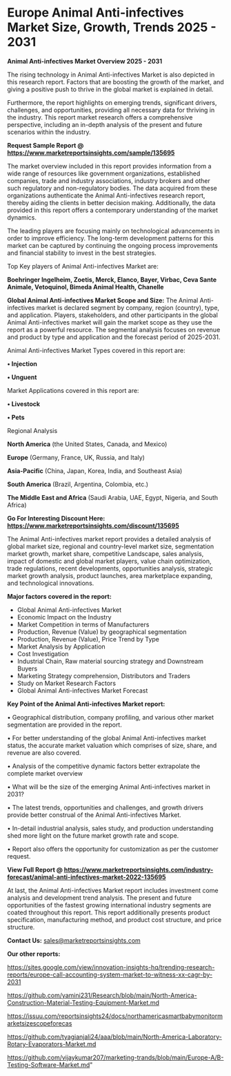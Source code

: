  # Europe Animal Anti-infectives Market Size, Growth, Trends 2025 - 2031

<Strong> Animal Anti-infectives Market Overview 2025 - 2031</strong>

The rising technology in Animal Anti-infectives Market is also depicted in this research report. Factors that are boosting the growth of the market, and giving a positive push to thrive in the global market is explained in detail.

Furthermore, the report highlights on emerging trends, significant drivers, challenges, and opportunities, providing all necessary data for thriving in the industry. This report market research offers a comprehensive perspective, including an in-depth analysis of the present and future scenarios within the industry.

<strong>Request Sample Report @ <a href=https://www.marketreportsinsights.com/sample/135695>https://www.marketreportsinsights.com/sample/135695</a></strong>

The market overview included in this report provides information from a wide range of resources like government organizations, established companies, trade and industry associations, industry brokers and other such regulatory and non-regulatory bodies. The data acquired from these organizations authenticate the Animal Anti-infectives research report, thereby aiding the clients in better decision making. Additionally, the data provided in this report offers a contemporary understanding of the market dynamics.

The leading players are focusing mainly on technological advancements in order to improve efficiency. The long-term development patterns for this market can be captured by continuing the ongoing process improvements and financial stability to invest in the best strategies.

Top Key players of Animal Anti-infectives Market are:

<strong>Boehringer Ingelheim, Zoetis, Merck, Elanco, Bayer, Virbac, Ceva Sante Animale, Vetoquinol, Bimeda Animal Health, Chanelle</strong>

<strong><b>Global Animal Anti-infectives Market Scope and Size:</b></strong>
The Animal Anti-infectives market is declared segment by company, region (country), type, and application. Players, stakeholders, and other participants in the global Animal Anti-infectives market will gain the market scope as they use the report as a powerful resource. The segmental analysis focuses on revenue and product by type and application and the forecast period of 2025-2031.

Animal Anti-infectives Market Types covered in this report are:

<strong>• Injection

• Unguent</strong>

Market Applications covered in this report are:

<strong>• Livestock

• Pets</strong> 

Regional Analysis

<strong>North America</strong> (the United States, Canada, and Mexico)

<strong>Europe</strong> (Germany, France, UK, Russia, and Italy)

<strong>Asia-Pacific</strong> (China, Japan, Korea, India, and Southeast Asia)

<strong>South America</strong> (Brazil, Argentina, Colombia, etc.)

<strong>The Middle East and Africa</strong> (Saudi Arabia, UAE, Egypt, Nigeria, and South Africa)

<strong>Go For Interesting Discount Here: <a href=https://www.marketreportsinsights.com/discount/135695>https://www.marketreportsinsights.com/discount/135695</a></strong>

The Animal Anti-infectives market report provides a detailed analysis of global market size, regional and country-level market size, segmentation market growth, market share, competitive Landscape, sales analysis, impact of domestic and global market players, value chain optimization, trade regulations, recent developments, opportunities analysis, strategic market growth analysis, product launches, area marketplace expanding, and technological innovations.

<strong><b>Major factors covered in the report:</b></strong>
<ul>
  <li>Global Animal Anti-infectives Market </li>
  <li>Economic Impact on the Industry</li>
  <li>Market Competition in terms of Manufacturers</li>
  <li>Production, Revenue (Value) by geographical segmentation</li>
  <li>Production, Revenue (Value), Price Trend by Type</li>
  <li>Market Analysis by Application</li>
  <li>Cost Investigation</li>
  <li>Industrial Chain, Raw material sourcing strategy and Downstream Buyers</li>
  <li>Marketing Strategy comprehension, Distributors and Traders</li>
  <li>Study on Market Research Factors</li>
  <li>Global Animal Anti-infectives Market Forecast</li>
</ul>

<strong><b>Key Point of the Animal Anti-infectives Market report:</b></strong>

• Geographical distribution, company profiling, and various other market segmentation are provided in the report.

• For better understanding of the global Animal Anti-infectives market status, the accurate market valuation which comprises of size, share, and revenue are also covered.

• Analysis of the competitive dynamic factors better extrapolate the complete market overview

• What will be the size of the emerging Animal Anti-infectives market in 2031?

• The latest trends, opportunities and challenges, and growth drivers provide better construal of the Animal Anti-infectives Market.

• In-detail industrial analysis, sales study, and production understanding shed more light on the future market growth rate and scope.

• Report also offers the opportunity for customization as per the customer request.

<strong><b>View Full Report @ <a href=https://www.marketreportsinsights.com/industry-forecast/animal-anti-infectives-market-2022-135695>https://www.marketreportsinsights.com/industry-forecast/animal-anti-infectives-market-2022-135695</a></b></strong>


At last, the Animal Anti-infectives Market report includes investment come analysis and development trend analysis. The present and future opportunities of the fastest growing international industry segments are coated throughout this report. This report additionally presents product specification, manufacturing method, and product cost structure, and price structure.

<strong>Contact Us:</strong>
sales@marketreportsinsights.com

<strong>Our other reports:</strong>

<a href=https://sites.google.com/view/innovation-insights-hq/trending-research-reports/europe-call-accounting-system-market-to-witness-xx-cagr-by-2031>https://sites.google.com/view/innovation-insights-hq/trending-research-reports/europe-call-accounting-system-market-to-witness-xx-cagr-by-2031</a>

<a href=https://github.com/yamini231/Research/blob/main/North-America-Construction-Material-Testing-Equipment-Market.md>https://github.com/yamini231/Research/blob/main/North-America-Construction-Material-Testing-Equipment-Market.md</a>

<a href=https://issuu.com/reportsinsights24/docs/northamericasmartbabymonitormarketsizescopeforecas>https://issuu.com/reportsinsights24/docs/northamericasmartbabymonitormarketsizescopeforecas</a>

<a href=https://github.com/tyagianjali24/aaa/blob/main/North-America-Laboratory-Rotary-Evaporators-Market.md>https://github.com/tyagianjali24/aaa/blob/main/North-America-Laboratory-Rotary-Evaporators-Market.md</a>

<a href=https://github.com/vijaykumar207/marketing-trands/blob/main/Europe-A/B-Testing-Software-Market.md>https://github.com/vijaykumar207/marketing-trands/blob/main/Europe-A/B-Testing-Software-Market.md</a>"
